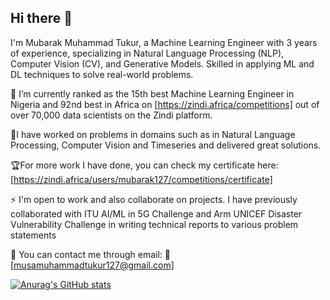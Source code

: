 ## Hi there 👋
I'm Mubarak Muhammad Tukur, a Machine Learning Engineer with 3 years of experience, specializing in Natural Language Processing (NLP), Computer Vision (CV), and Generative Models. Skilled in applying ML and DL techniques to solve real-world problems.

🌱 I’m currently ranked as the 15th best Machine Learning Engineer in Nigeria and 92nd best in Africa on [https://zindi.africa/competitions] out of over 70,000 data scientists on the Zindi platform.

🔬I have worked on problems in domains such as in Natural Language Processing, Computer Vision and Timeseries and delivered great solutions.

🏆For more work I have done, you can check my certificate here: [https://zindi.africa/users/mubarak127/competitions/certificate]

⚡ I'm open to work and also collaborate on projects. I have previously collaborated with ITU AI/ML in 5G Challenge and Arm UNICEF Disaster Vulnerability Challenge in writing technical reports to various problem statements

🔬 You can contact me through email: 📧 [musamuhammadtukur127@gmail.com]

[![Anurag's GitHub stats](https://github-readme-stats.vercel.app/api?username=anuraghazra)](https://github.com/anuraghazra/github-readme-stats)
